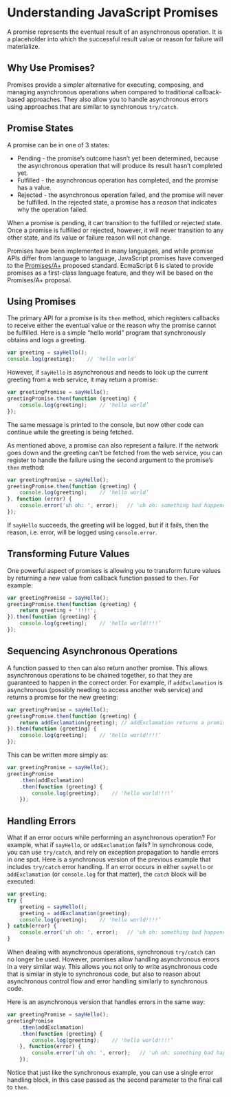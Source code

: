 # Understanding JavaScript Promises

A promise represents the eventual result of an asynchronous operation.  It is a placeholder into which the successful result value or reason for failure will materialize.

## Why Use Promises?

Promises provide a simpler alternative for executing, composing, and managing asynchronous operations when compared to traditional callback-based approaches.  They also allow you to handle asynchronous errors using approaches that are similar to synchronous `try/catch`.

## Promise States

A promise can be in one of 3 states:

- Pending - the promise’s outcome hasn’t yet been determined, because the asynchronous operation that will produce its result hasn’t completed yet.
- Fulfilled - the asynchronous operation has completed, and the promise has a value.
- Rejected - the asynchronous operation failed, and the promise will never be fulfilled.  In the rejected state, a promise has a *reason* that indicates why the operation failed.

When a promise is pending, it can transition to the fulfilled or rejected state.  Once a promise is fulfilled or rejected, however, it will never transition to any other state, and its value or failure reason will not change.

Promises have been implemented in many languages, and while promise APIs differ from language to language, JavaScript promises have converged to the [Promises/A+](http://promisesaplus.com) proposed standard.  EcmaScript 6 is slated to provide promises as a first-class language feature, and they will be based on the Promises/A+ proposal.

## Using Promises

The primary API for a promise is its `then` method, which registers callbacks to receive either the eventual value or the reason why the promise cannot be fulfilled.  Here is a simple “hello world” program that synchronously obtains and logs a greeting.

```js
var greeting = sayHello();
console.log(greeting);    // 'hello world’
```

However, if `sayHello` is asynchronous and needs to look up the current greeting from a web service, it may return a promise:

```js
var greetingPromise = sayHello();
greetingPromise.then(function (greeting) {
    console.log(greeting);    // 'hello world’
});
```

The same message is printed to the console, but now other code can continue while the greeting is being fetched.

As mentioned above, a promise can also represent a failure.  If the network goes down and the greeting can’t be fetched from the web service, you can register to handle the failure using the second argument to the promise’s `then` method:

```js
var greetingPromise = sayHello();
greetingPromise.then(function (greeting) {
    console.log(greeting);    // 'hello world’
}, function (error) {
    console.error('uh oh: ', error);   // 'uh oh: something bad happened’
});
```

If `sayHello` succeeds, the greeting will be logged, but if it fails, then the reason, i.e. error, will be logged using `console.error`.

## Transforming Future Values

One powerful aspect of promises is allowing you to transform future values by returning a new value from callback function passed to `then`.  For example:

```js
var greetingPromise = sayHello();
greetingPromise.then(function (greeting) {
    return greeting + '!!!!';
}).then(function (greeting) {
    console.log(greeting);    // 'hello world!!!!’
});
```

## Sequencing Asynchronous Operations

A function passed to `then` can also return another promise.  This allows asynchronous operations to be chained together, so that they are guaranteed to happen in the correct order.  For example, if `addExclamation` is asynchronous (possibly needing to access another web service) and returns a promise for the new greeting:

```js
var greetingPromise = sayHello();
greetingPromise.then(function (greeting) {
    return addExclamation(greeting); // addExclamation returns a promise
}).then(function (greeting) {
    console.log(greeting);    // 'hello world!!!!’
});
```

This can be written more simply as:

```js
var greetingPromise = sayHello();
greetingPromise
    .then(addExclamation)
    .then(function (greeting) {
        console.log(greeting);    // 'hello world!!!!’
    });
```

## Handling Errors

What if an error occurs while performing an asynchronous operation?  For example, what if `sayHello`, or `addExclamation` fails?  In synchronous code, you can use `try/catch`, and rely on exception propagation to handle errors in one spot.  Here is a synchronous version of the previous example that includes `try/catch` error handling.  If an error occurs in either `sayHello` or `addExclamation` (or `console.log` for that matter), the `catch` block will be executed:

```js
var greeting;
try {
    greeting = sayHello();
    greeting = addExclamation(greeting);
    console.log(greeting);    // 'hello world!!!!’
} catch(error) {
    console.error('uh oh: ', error);   // 'uh oh: something bad happened’
}
```

When dealing with asynchronous operations, synchronous `try/catch` can no longer be used.  However, promises allow handling asynchronous errors in a very similar way.  This allows you not only to write asynchronous code that is similar in style to synchronous code, but also to reason about asynchronous control flow and error handling similarly to synchronous code.

Here is an asynchronous version that handles errors in the same way:

```js
var greetingPromise = sayHello();
greetingPromise
    .then(addExclamation)
    .then(function (greeting) {
        console.log(greeting);    // 'hello world!!!!’
    }, function(error) {
        console.error('uh oh: ', error);   // 'uh oh: something bad happened’
    });
```

Notice that just like the synchronous example, you can use a single error handling block, in this case passed as the second parameter to the final call to `then`.
